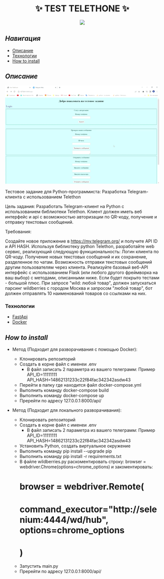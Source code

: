 <h1 align="center">✨ TEST TELETHONE ✨</h1>

<p align="center">  
<img src="https://img.shields.io/badge/python-3.12 -blueviolet.svg">

</p>


## ***Навигация***
- [Описание](#описание)
- [Технологии](#Технологии)
- [How to install](#how_to_install)

<a name="описание"></a> 
## ***Описание***

![](https://github.com/Nanix808/Test_Telethon/blob/main/static_repo/demo.gif)

Тестовое задание для Python-программиста: Разработка Telegram-клиента с использованием Telethon

Цель задания: Разработать Telegram-клиент на Python с использованием библиотеки Telethon. Клиент должен иметь веб интерфейс и api с возможностью авторизации по QR-коду, получение и отправку текстовых сообщений.

Требования:

Создайте новое приложение в https://my.telegram.org/ и получите API ID и API HASH.
Используя библиотеку python Telethon, разработайте web сервис, реализующий следующую функциональность:
Логин клиента по QR-коду.
Получение новых текстовых сообщений и их сохранение, разделенное по чатам.
Возможность отправки текстовых сообщений другим пользователям через клиента.
Реализуйте базовый веб-API интерфейс с использованием Flask (или любого другого фреймворка на ваш выбор) с методами, описанными ниже. Если будет покрыто тестами - большой плюс.
При запросе "wild: любой товар", должен запускаться парсинг wildberries с городом Москва и запросом "любой товар", бот должен отправлять 10 наименований товаров со ссылками на них.

<a name="Технологии"></a> 
### Технологии

- [FastApi](https://fastapi.tiangolo.com/)
- [Docker](https://www.docker.com/)

<a name="how_to_install"></a> 
## ***How to install***

- Метод (Подходит для разворачивания с помощью Docker):
  - Клонировать репозиторий
  - Создать в корне файл с именеи .env 
    - В файл записать 2 параметра из вашего телеграмм:
      Пример
      API_ID=11111111
      API_HASH=14862131233c22f84fac342342asdw43
  - Перейти в папку где находится файл docker-compose.yml
  - Выполнить команду docker-compose build
  - Выполнить команду docker-compose up
  - Пререйти по адресу 127.0.0.1:8000/api/

- Метод (Подходит для локального разворачивания):
  - Клонировать репозиторий
  - Создать в корне файл с именеи .env 
    - В файл записать 2 параметра из вашего телеграмм:
      Пример
      API_ID=11111111
      API_HASH=14862131233c22f84fac342342asdw43
  - Установить Python, создать виртуальное окружение
  - Выполнить команду pip install --upgrade pip
  - Выполнить команду pip install -r requirements.txt
  - В файле wildberries.py раскоментировать строку:
     browser = webdriver.Chrome(options=chrome_options)
   и закоментировать:
    # browser = webdriver.Remote(
    #     command_executor="http://selenium:4444/wd/hub", options=chrome_options
    # )
  - Запустить main.py
  - Пререйти по адресу 127.0.0.1:8000/api/
